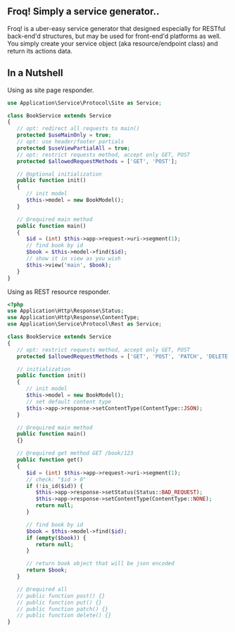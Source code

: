 ## Froq! Simply a service generator..

Froq! is a uber-easy service generator that designed especially for RESTful back-end'd structures, but may be used for front-end'd platforms as well. You simply create your service object (aka resource/endpoint class) and return its actions data.

## In a Nutshell

Using as site page responder.

```php
use Application\Service\Protocol\Site as Service;

class BookService extends Service
{
   // opt: redirect all requests to main()
   protected $useMainOnly = true;
   // opt: use header/footer partials
   protected $useViewPartialAll = true;
   // opt: restrict requests method, accept only GET, POST
   protected $allowedRequestMethods = ['GET', 'POST'];

   // @optional initialization
   public function init()
   {
      // init model
      $this->model = new BookModel();
   }

   // @required main method
   public function main()
   {
      $id = (int) $this->app->request->uri->segment(1);
      // find book by id
      $book = $this->model->find($id);
      // show it in view as you wish
      $this->view('main', $book);
   }
}
```

Using as REST resource responder.

```php
<?php
use Application\Http\Response\Status;
use Application\Http\Response\ContentType;
use Application\Service\Protocol\Rest as Service;

class BookService extends Service
{
   // opt: restrict requests method, accept only GET, POST
   protected $allowedRequestMethods = ['GET', 'POST', 'PATCH', 'DELETE'];

   // initialization
   public function init()
   {
      // init model
      $this->model = new BookModel();
      // set default content type
      $this->app->response->setContentType(ContentType::JSON);
   }

   // @required main method
   public function main()
   {}

   // @required get method GET /book/123
   public function get()
   {
      $id = (int) $this->app->request->uri->segment(1);
      // check: "$id > 0"
      if (!is_id($id)) {
         $this->app->response->setStatus(Status::BAD_REQUEST);
         $this->app->response->setContentType(ContentType::NONE);
         return null;
      }

      // find book by id
      $book = $this->model->find($id);
      if (empty($book)) {
         return null;
      }

      // return book object that will be json encoded
      return $book;
   }

   // @required all
   // public function post() {}
   // public function put() {}
   // public function patch() {}
   // public function delete() {}
}
```
